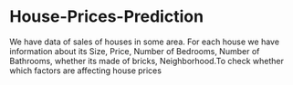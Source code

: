 # House-Prices-Prediction
We have data of sales of houses in some area. For each house we have information about its Size, Price, Number of Bedrooms, Number of Bathrooms, whether its made of bricks, Neighborhood.To check whether which factors are affecting house prices
